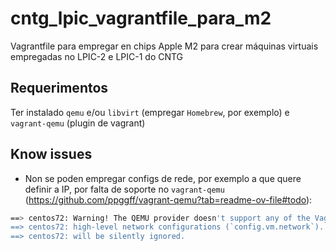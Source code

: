 # cntg_lpic_vagrantfile_para_m2
Vagrantfile para empregar en chips Apple M2 para crear máquinas virtuais empregadas no LPIC-2 e LPIC-1 do CNTG

## Requerimentos

Ter instalado `qemu` e/ou `libvirt` (empregar `Homebrew`, por exemplo) e `vagrant-qemu` (plugin de vagrant)


## Know issues

- Non se poden empregar configs de rede, por exemplo a que quere definir a IP, por falta de soporte no `vagrant-qemu` (https://github.com/ppggff/vagrant-qemu?tab=readme-ov-file#todo):

```bash
==> centos72: Warning! The QEMU provider doesn't support any of the Vagrant
==> centos72: high-level network configurations (`config.vm.network`). They
==> centos72: will be silently ignored.
```